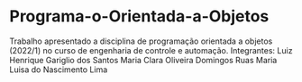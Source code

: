 # Programa-o-Orientada-a-Objetos
Trabalho apresentado a disciplina de programação orientada a objetos (2022/1) no curso de engenharia de controle e automação.
Integrantes:
	Luiz Henrique Gariglio dos Santos
  Maria Clara Oliveira Domingos Ruas
	Maria Luisa do Nascimento Lima
